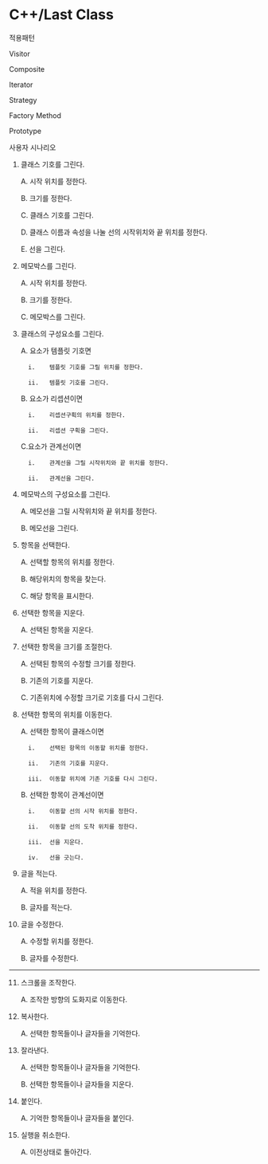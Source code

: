 # C++/Last Class

적용패턴 

Visitor

Composite

Iterator

Strategy

Factory Method

Prototype


사용자 시나리오

1.	클래스 기호를 그린다.

      A.	시작 위치를 정한다.
  
      B.	크기를 정한다.
  
      C.	클래스 기호를 그린다.
  
      D.	클래스 이름과 속성을 나눌 선의 시작위치와 끝 위치를 정한다.
  
      E.	선을 그린다.
  
2.	메모박스를 그린다.

      A.	시작 위치를 정한다.
  
      B.	크기를 정한다.
  
      C.	메모박스를 그린다.
  
3.	클래스의 구성요소를 그린다.

      A.	요소가 템플릿 기호면
  
          i.	템플릿 기호를 그릴 위치를 정한다.
    
          ii.	템플릿 기호를 그린다.
    
      B.	요소가 리셉션이면
  
          i.	리셉션구획의 위치를 정한다.
    
          ii.	리셉션 구획을 그린다.
    
      C.요소가 관계선이면
  
          i.	관계선을 그릴 시작위치와 끝 위치를 정한다.
    
          ii.	관계선을 그린다.
    
4.	메모박스의 구성요소를 그린다.

      A.	메모선을 그릴 시작위치와 끝 위치를 정한다.  
  
      B.	메모선을 그린다.
  
5.	항목을 선택한다.

      A.	선택할 항목의 위치를 정한다.
  
      B.	해당위치의 항목을 찾는다.
  
      C.	해당 항목을 표시한다.
  
6.	선택한 항목을 지운다.

      A.	선택된 항목을 지운다.
  
7.	선택한 항목을 크기를 조절한다.

      A.	선택된 항목의 수정할 크기를 정한다.
  
      B.	기존의 기호를 지운다.
  
      C.	기존위치에 수정할 크기로 기호를 다시 그린다.
  
8.	선택한 항목의 위치를 이동한다.

      A.	선택한 항목이 클래스이면
  
          i.	선택된 항목의 이동할 위치를 정한다.
        
          ii.	기존의 기호를 지운다.
    
          iii.	이동할 위치에 기존 기호를 다시 그린다.
    
      B.	선택한 항목이 관계선이면
  
          i.	이동할 선의 시작 위치를 정한다.
    
          ii.	이동할 선의 도착 위치를 정한다.
    
          iii.	선을 지운다.
    
          iv.	선을 긋는다.
    
9.	글을 적는다.

      A.	적을 위치를 정한다.
  
      B.	글자를 적는다.
  
10.	글을 수정한다.

      A.	수정할 위치를 정한다.
  
      B.	글자를 수정한다.
  
-----------------------------------

11.	스크롤을 조작한다.

      A.	조작한 방향의 도화지로 이동한다.
  
12.	복사한다.

      A.	선택한 항목들이나 글자들을 기억한다.
  
13.	잘라낸다.

      A.	선택한 항목들이나 글자들을 기억한다.
  
      B.	선택한 항목들이나 글자들을 지운다.
  
14.	붙인다.

      A.	기억한 항목들이나 글자들을 붙인다.
  
15.	실행을 취소한다.

      A.	이전상태로 돌아간다.
